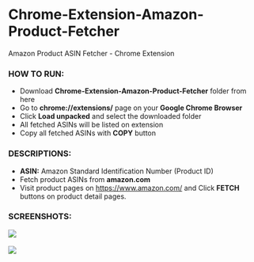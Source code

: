 # Chrome-Extension-Amazon-Product-Fetcher
Amazon Product ASIN Fetcher - Chrome Extension

### HOW TO RUN:
- Download **Chrome-Extension-Amazon-Product-Fetcher** folder from here
- Go to **chrome://extensions/** page on your **Google Chrome Browser**
- Click **Load unpacked** and select the downloaded folder
- All fetched ASINs will be listed on extension
- Copy all fetched ASINs with **COPY** button

### DESCRIPTIONS:
- **ASIN:** Amazon Standard Identification Number (Product ID)
- Fetch product ASINs from **amazon.com**
- Visit product pages on https://www.amazon.com/ and Click **FETCH** buttons on product detail pages.

### SCREENSHOTS:
<kbd><img src="images/SS_1.png"/></kbd>
<br/><br/>
<kbd><img src="images/SS_2.png"/></kbd>
